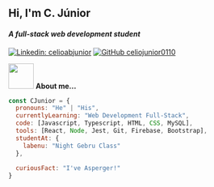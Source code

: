 <h2 align="left" width="50">Hi, I'm C. Júnior</h2>
<h4 align="left"><i>A full-stack web development student</i></h4>

[![Linkedin: celioabjunior](https://img.shields.io/badge/-celioabjunior-blue?style=flat-square&logo=Linkedin&logoColor=white&link=https://www.linkedin.com/in/celioabjunior/)](https://www.linkedin.com/in/celioabjunior/)
[![GitHub celiojunior0110](https://img.shields.io/github/followers/celiojunior0110?label=follow&style=social)](https://github.com/celiojunior0110)

<img src="https://media.giphy.com/media/zyJlnE1T7sDsNdoxJA/giphy.gif" width="50"> <b>About me...</b>

```javascript
const CJunior = {
  pronouns: "He" | "His",
  currentlyLearning: "Web Development Full-Stack",
  code: [Javascript, Typescript, HTML, CSS, MySQL],
  tools: [React, Node, Jest, Git, Firebase, Bootstrap],
  studentAt: {
    labenu: "Night Gebru Class"
  },
   
  curiousFact: "I've Asperger!"
}
```
